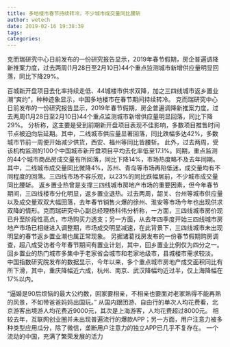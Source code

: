 ```yaml
---
title: 多地楼市春节持续转冷，不少城市成交量同比腰斩
author: wetech
date: 2019-02-16 19:38:39
tags: 
categories: 
---
```

克而瑞研究中心日前发布的一份研究报告显示，2019年春节假期，房企普遍调降新推案力度，过去两周(1月28日至2月10日)44个重点监测城市新增供应量明显回落，同比下降29%。
<!-- more -->
百城新开盘项目去化率持续走低、44城楼市供求双降，加之三四线城市返乡置业潮“爽约”，种种迹象显示，中国多地楼市在春节期间持续转冷。
克而瑞研究中心日前发布的一份研究报告显示，2019年春节假期，房企普遍调降新推案力度，过去两周(1月28日至2月10日)44个重点监测城市新增供应量明显回落，同比下降29%。
分析称，这主要是受到前期新开盘项目表现不佳影响，多数项目推售时间节点被迫向后延期。其中，二线城市供应量显著回落，同比跌幅多达42%，多数城市节前一周便开始减少供货，西安、福州等同比皆腰斩。
此外，过去两周，受该机构监测的100个中国城市新开盘项目平均去化率低至17.1%。同期，重点监测的44个城市商品房成交量有所回落，同比下降14%，市场热度略不及去年同期。其中，二线城市成交量同比微降4%，苏州、青岛等市场再陷低迷，成交量均有不同程度的回落。三四线市场不容乐观，以23%的同比跌幅居前，不少城市成交量同比腰斩。
返乡置业热曾是支撑三四线城市房地产市场的重要因素，但今年春节期间，三四线楼市分化明显，返乡置业退热。过去两周，韶关、台州等城市供应量以及成交量双双大幅回落，去年春节销售火爆的徐州、淮安等市场今年也出现供求双降的情形。克而瑞研究中心副总经理杨科伟分析称，一方面，三四线城市房价现已升至阶段性高点，市场购买力透支；另一方面，从去年四季度开始三四线城市房地产市场已相继进入调整期，市场成交明显减速，在此背景下，三四线城市未出现明显的春节返乡置业潮也属正常现象。
另据诸葛找房发布的一份春节假期购房调查，超八成受访者今年春节期间有置业计划，其中，回乡置业比例仅为四分之一。回乡置业的热门城市多集中于老家省会城市和老家地级市，县城楼市需求较淡。
中国指数研究院发布的数据显示，今年以来，多个重点城市房地产成交面积同比有所下滑，其中，重庆降幅近六成，杭州、南京、武汉降幅均近过半，仅上海降幅在17%以内。
 
 
“逼婚是90后烦恼的最大公约数，回家要相亲，不相亲也要面对老家熟得不能再熟的风景，不如带爸爸妈妈出国玩。”
从国内跟团游、自由行的单次人均花费看，北京游客出境游人均花费近9000元，其次是上海游客，人均花费超过8000元。
相较去年，互联网创业圈并未出现普遍流行的爆款APP；另一方面，用户注意力被多种类型应用瓜分，除了微信，垄断用户注意力的独立APP已几乎不复存在。
一个流动的中国，充满了繁荣发展的活力

